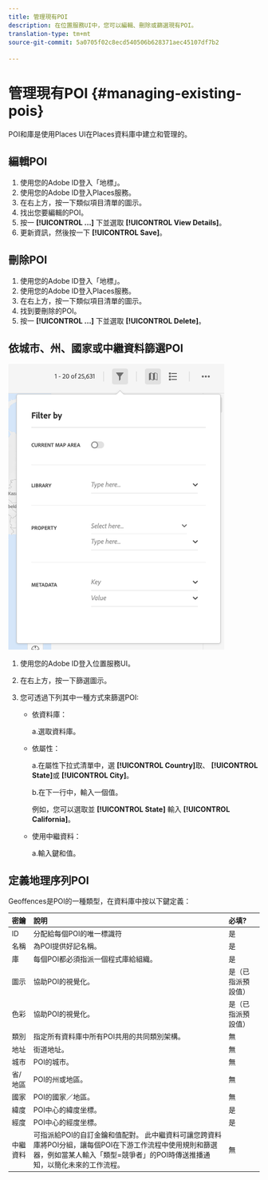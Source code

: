 ```yaml
---
title: 管理現有POI
description: 在位置服務UI中，您可以編輯、刪除或篩選現有POI。
translation-type: tm+mt
source-git-commit: 5a0705f02c8ecd540506b628371aec45107df7b2

---
```



# 管理現有POI {#managing-existing-pois}

POI和庫是使用Places UI在Places資料庫中建立和管理的。

## 編輯POI

1. 使用您的Adobe ID登入「地標」。
1. 使用您的Adobe ID登入Places服務。
1. 在右上方，按一下類似項目清單的圖示。
1. 找出您要編輯的POI。
1. 按一 **[!UICONTROL ...]** 下並選取 **[!UICONTROL View Details]**。
1. 更新資訊，然後按一下 **[!UICONTROL Save]**。

## 刪除POI

1. 使用您的Adobe ID登入「地標」。
1. 使用您的Adobe ID登入Places服務。
1. 在右上方，按一下類似項目清單的圖示。
1. 找到要刪除的POI。
1. 按一 **[!UICONTROL ...]** 下並選取 **[!UICONTROL Delete]**。

## 依城市、州、國家或中繼資料篩選POI

![篩選POI](/help/assets/filter_poi.png)

1. 使用您的Adobe ID登入位置服務UI。
1. 在右上方，按一下篩選圖示。
1. 您可透過下列其中一種方式來篩選POI:

   * 依資料庫：

      a.選取資料庫。

   * 依屬性：

      a.在屬性下拉式清單中，選 **[!UICONTROL Country]**&#x200B;取、 **[!UICONTROL State]**&#x200B;或 **[!UICONTROL City]**。

      b.在下一行中，輸入一個值。

      例如，您可以選取並 **[!UICONTROL State]** 輸入 **[!UICONTROL California]**。

   * 使用中繼資料：

      a.輸入鍵和值。

## 定義地理序列POI

Geoffences是POI的一種類型，在資料庫中按以下鍵定義：

| 密鑰 | 說明 | 必填? |
| :--- | :--- | :--- |
| ID | 分配給每個POI的唯一標識符 | 是 |
| 名稱 | 為POI提供好記名稱。 | 是 |
| 庫 | 每個POI都必須指派一個程式庫給組織。 | 是 |
| 圖示 | 協助POI的視覺化。 | 是（已指派預設值） |
| 色彩 | 協助POI的視覺化。 | 是（已指派預設值） |
| 類別 | 指定所有資料庫中所有POI共用的共同類別架構。 | 無 |
| 地址 | 街道地址。 | 無 |
| 城市 | POI的城市。 | 無 |
| 省/地區 | POI的州或地區。 | 無 |
| 國家 | POI的國家／地區。 | 無 |
| 緯度 | POI中心的緯度坐標。 | 是 |
| 經度 | POI中心的經度坐標。 | 是 |
| 中繼資料 | 可指派給POI的自訂金鑰和值配對。 此中繼資料可讓您跨資料庫將POI分組，讓每個POI在下游工作流程中使用規則和篩選器，例如當某人輸入「類型=競爭者」的POI時傳送推播通知，以簡化未來的工作流程。 | 無 |
